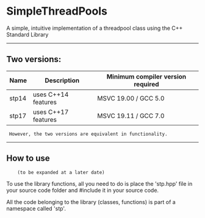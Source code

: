 # SimpleThreadPools

A simple, intuitive implementation of a threadpool class using the C++ Standard Library
  
---

## Two versions:

|Name|Description|Minimum compiler version required|
|---|---|---|
|stp14|uses C++14 features|MSVC 19.00 / GCC 5.0|
|stp17|uses C++17 features|MSVC 19.11 / GCC 7.0|

	 However, the two versions are equivalent in functionality.  

---

## How to use
		(to be expanded at a later date)

To use the library functions, all you need to do is place the 'stp.hpp' file in your source code folder and \#include it in your source code.

All the code belonging to the library (classes, functions) is part of a namespace called 'stp'.